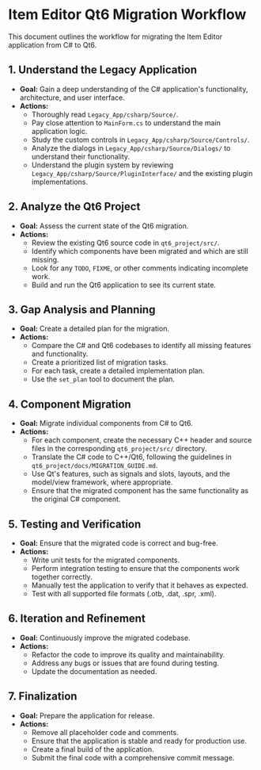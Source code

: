 # Item Editor Qt6 Migration Workflow

This document outlines the workflow for migrating the Item Editor application from C# to Qt6.

## 1. Understand the Legacy Application

* **Goal:** Gain a deep understanding of the C# application's functionality, architecture, and user interface.
* **Actions:**
    * Thoroughly read `Legacy_App/csharp/Source/`.
    * Pay close attention to `MainForm.cs` to understand the main application logic.
    * Study the custom controls in `Legacy_App/csharp/Source/Controls/`.
    * Analyze the dialogs in `Legacy_App/csharp/Source/Dialogs/` to understand their functionality.
    * Understand the plugin system by reviewing `Legacy_App/csharp/Source/PluginInterface/` and the existing plugin implementations.

## 2. Analyze the Qt6 Project

* **Goal:** Assess the current state of the Qt6 migration.
* **Actions:**
    * Review the existing Qt6 source code in `qt6_project/src/`.
    * Identify which components have been migrated and which are still missing.
    * Look for any `TODO`, `FIXME`, or other comments indicating incomplete work.
    * Build and run the Qt6 application to see its current state.

## 3. Gap Analysis and Planning

* **Goal:** Create a detailed plan for the migration.
* **Actions:**
    * Compare the C# and Qt6 codebases to identify all missing features and functionality.
    * Create a prioritized list of migration tasks.
    * For each task, create a detailed implementation plan.
    * Use the `set_plan` tool to document the plan.

## 4. Component Migration

* **Goal:** Migrate individual components from C# to Qt6.
* **Actions:**
    * For each component, create the necessary C++ header and source files in the corresponding `qt6_project/src/` directory.
    * Translate the C# code to C++/Qt6, following the guidelines in `qt6_project/docs/MIGRATION_GUIDE.md`.
    * Use Qt's features, such as signals and slots, layouts, and the model/view framework, where appropriate.
    * Ensure that the migrated component has the same functionality as the original C# component.

## 5. Testing and Verification

* **Goal:** Ensure that the migrated code is correct and bug-free.
* **Actions:**
    * Write unit tests for the migrated components.
    * Perform integration testing to ensure that the components work together correctly.
    * Manually test the application to verify that it behaves as expected.
    * Test with all supported file formats (.otb, .dat, .spr, .xml).

## 6. Iteration and Refinement

* **Goal:** Continuously improve the migrated codebase.
* **Actions:**
    * Refactor the code to improve its quality and maintainability.
    * Address any bugs or issues that are found during testing.
    * Update the documentation as needed.

## 7. Finalization

* **Goal:** Prepare the application for release.
* **Actions:**
    * Remove all placeholder code and comments.
    * Ensure that the application is stable and ready for production use.
    * Create a final build of the application.
    * Submit the final code with a comprehensive commit message.
